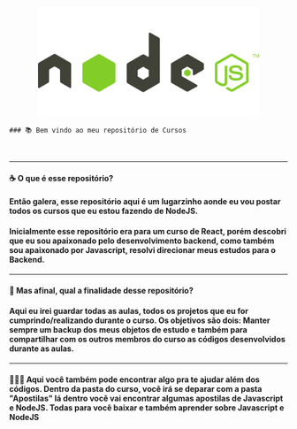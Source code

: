<p align="center">
    <img src="Curso de NodeJS/Apostilas/NodeJS.png" align="center" min-width="400px" max-width="400px" width="400px">

    ### 📚 Bem vindo ao meu repositório de Cursos 
</p>
<br>
<hr>

#### ☕ O que é esse repositório?
#### Então galera, esse repositório aqui é um lugarzinho aonde eu vou postar todos os cursos que eu estou fazendo de NodeJS.

#### Inicialmente esse repositório era para um curso de React, porém descobri que eu sou apaixonado pelo desenvolvimento backend, como também sou apaixonado por Javascript, resolvi direcionar meus estudos para o Backend. 

<hr>

#### 🚀 Mas afinal, qual a finalidade desse repositório?
#### Aqui eu irei guardar todas as aulas, todos os projetos que eu for cumprindo/realizando durante o curso. Os objetivos são dois: Manter sempre um backup dos meus objetos de estudo e também para compartilhar com os outros membros do curso as códigos desenvolvidos durante as aulas.

<hr>

#### 👨🏻‍🚀 Aqui você também pode encontrar algo pra te ajudar além dos códigos. Dentro da pasta do curso, você irá se deparar com a pasta "Apostilas" lá dentro você vai encontrar algumas apostilas de Javascript e NodeJS. Todas para você baixar e também aprender sobre Javascript e NodeJS 